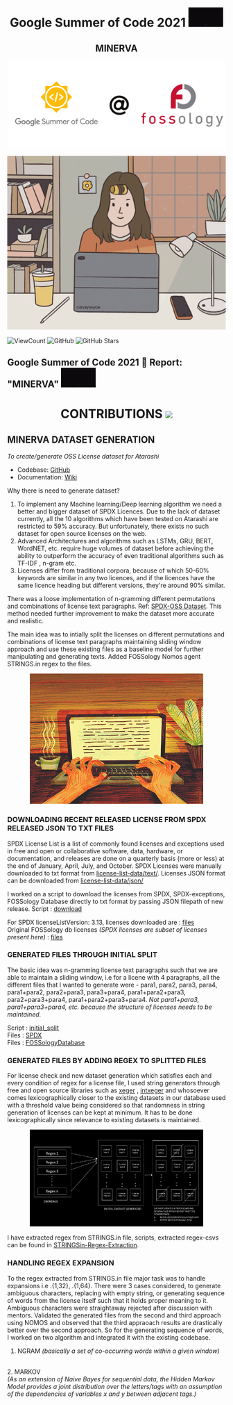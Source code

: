 <h1 align="center">Google Summer of Code 2021 <img src="Assets\wcoding.gif" width="80"></h1>
<h2 align="center">MINERVA</h2>

![Logo](/Assets/GSoC-FOSSology.png)

<p align="center">
        <img src="Assets\developer.gif" width="800" height="400">
</p>


![ViewCount](https://views.whatilearened.today/views/github/SinghShreya05/GSoC-2021.svg)
![GitHub](https://img.shields.io/github/followers/SinghShreya05?style=social)
![GitHub Stars](https://img.shields.io/github/stars/SinghShreya05?style=social)

## Google Summer of Code 2021 🚩 Report: "MINERVA" <img src="Assets\wcoding.gif" width="80">

<h1 align="center">CONTRIBUTIONS  <img src="https://media.giphy.com/media/dxn6fRlTIShoeBr69N/giphy.gif" width="30"></h1>
<h2>MINERVA DATASET GENERATION</h2>
<p><i>To create/generate OSS License dataset for Atarashi </i></p>

- Codebase: [GitHub](https://github.com/fossology/Minerva-Dataset-Generation)
- Documentation: [Wiki](https://fossology.github.io/gsoc/docs/2021/minerva/)

Why there is need to generate dataset?
1. To implement any Machine learning/Deep learning algorithm we need a better and bigger dataset of SPDX Licences. Due to the lack of dataset currently, all the 10 algorithms which have been tested on Atarashi are restricted to 59% accuracy. But unfortunately, there exists no such dataset for open source licenses on the web.
2. Advanced Architectures and algorithms such as LSTMs, GRU, BERT, WordNET, etc. require huge volumes of dataset before achieving the ability to outperform the accuracy of even traditional algorithms such as TF-IDF , n-gram etc. 
3. Licenses differ from traditional corpora, because of which 50-60% keywords are similar in any two licences, and if the licences have the same licence heading but different versions, they're around 90% similar.

There was a loose implementation of n-gramming different permutations and combinations of license text paragraphs. Ref: [SPDX-OSS Dataset](https://github.com/hastagAB/SPDX-OSS-Dataset). This method needed further improvement to make the dataset more accurate and realistic.


The main idea was to intially split the licenses on different permutations and combinations of license text paragraphs maintaining sliding window approach and use these existing files as a baseline model for further manipulating and generating texts. Added FOSSology Nomos agent STRINGS.in regex to the files.

<p align="center">
        <img src="Assets\work.gif" width="400" height="300">
</p>

### DOWNLOADING RECENT RELEASED LICENSE FROM SPDX RELEASED JSON TO TXT FILES 
SPDX License List is a list of commonly found licenses and exceptions used in free and open or collaborative software, data, hardware, or documentation, and releases are done on a quarterly basis (more or less) at the end of January, April, July, and October. SPDX Licenses were manually downloaded to txt format from [license-list-data/text/](https://github.com/spdx/license-list-data/tree/master/text).
Licenses JSON format can be downloaded from [license-list-data/json/](https://github.com/spdx/license-list-data/tree/master/json)

I worked on a script to download the licenses from SPDX, SPDX-exceptions, FOSSology Database directly to txt format by passing JSON filepath of new release. Script : [download](https://github.com/fossology/Minerva-Dataset-Generation/tree/main/Download-licenses-Script)

For SPDX licenseListVersion: 3.13, licenses downloaded are : [files](https://github.com/fossology/Minerva-Dataset-Generation/tree/main/Original-SPDX-Dataset)
</br>
Original FOSSology db licenses <i>(SPDX licenses are subset of licenses present here)</i> : [files](https://github.com/fossology/Minerva-Dataset-Generation/tree/main/Original-DB-Foss-Dataset)

### GENERATED FILES THROUGH INITIAL SPLIT
The basic idea was n-gramming license text paragraphs such that we are able to maintain a sliding window, i.e for a licene with 4 paragraphs, all the different files that I wanted to generate were - para1, para2, para3, para4, para1+para2, para2+para3, para3+para4, para1+para2+para3, para2+para3+para4, para1+para2+para3+para4.
<i>Not para1+para3, para1+para3+para4, etc. because the structure of licenses needs to be maintained.</i>

Script : [initial_split](https://github.com/fossology/Minerva-Dataset-Generation/tree/main/Script-Initial-Split)
</br>
Files : [SPDX](https://github.com/fossology/Minerva-Dataset-Generation/tree/main/Split-SPDX-licenses)
</br>
Files : [FOSSologyDatabase](https://github.com/fossology/Minerva-Dataset-Generation/tree/main/Split-DB-Foss-Licenses)

### GENERATED FILES BY ADDING REGEX TO SPLITTED FILES
For license check and new dataset generation which satisfies each and every condition of regex for a license file, I used string generators through free and open source libraries such as [xeger](https://pypi.org/project/xeger/) , [intxeger](https://pypi.org/project/intxeger/) and whosoever comes lexicographically closer to the existing datasets in our database used with a threshold value being considered so that randomness in string generation of licenses can be kept at minimum. It has to be done lexicographically since relevance to existing datasets is maintained.

<p align="center">
        <img src="Assets\regexsplit.png" width="400">
</p>

I have extracted regex from STRINGS.in file, scripts, extracted regex-csvs can be found in [STRINGSin-Regex-Extraction](https://github.com/fossology/Minerva-Dataset-Generation/tree/main/STRINGSin-Regex-Extraction).

### HANDLING REGEX EXPANSION
To the regex extracted from STRINGS.in file major task was to handle expansions i.e .{1,32}, .{1,64}. There were 3 cases considered, to generate ambiguous characters, replacing with empty string, or generating sequence of words from the license itself such that it holds proper meaning to it. Ambiguous characters were straightaway rejected after discussion with mentors. Validated the generated files from the second and third approach using NOMOS and observed that the third appraoach results are drastically better over the second approach. 
So for the generating sequence of words, I worked on two algorithm and integrated it with the existing codebase. 

 1. NGRAM
   <i>(basically a set of co-occurring words within a given window)</i>
   </br>
2. MARKOV
  </br>
   <i>(As an extension of Naive Bayes for sequential data, the Hidden Markov Model provides a joint distribution over the letters/tags with an assumption of the dependencies of variables x and y between adjacent tags.)</i>




